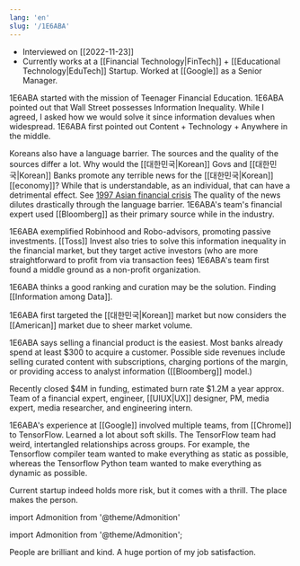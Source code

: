 ```yaml
---
lang: 'en'
slug: '/1E6ABA'
---
```


- Interviewed on [[2022-11-23]]
- Currently works at a [[Financial Technology|FinTech]] + [[Educational Technology|EduTech]] Startup. Worked at [[Google]] as a Senior Manager.

1E6ABA started with the mission of Teenager Financial Education.
1E6ABA pointed out that Wall Street possesses Information Inequality.
While I agreed, I asked how we would solve it since information devalues when widespread.
1E6ABA first pointed out Content + Technology + Anywhere in the middle.

Koreans also have a language barrier.
The sources and the quality of the sources differ a lot.
Why would the [[대한민국|Korean]] Govs and [[대한민국|Korean]] Banks promote any terrible news for the [[대한민국|Korean]] [[economy]]?
While that is understandable, as an individual, that can have a detrimental effect.
See [1997 Asian financial crisis](https://en.wikipedia.org/wiki/1997_Asian_financial_crisis)
The quality of the news dilutes drastically through the language barrier.
1E6ABA's team's financial expert used [[Bloomberg]] as their primary source while in the industry.

1E6ABA exemplified Robinhood and Robo-advisors, promoting passive investments.
[[Toss]] Invest also tries to solve this information inequality in the financial market, but they target active investors (who are more straightforward to profit from via transaction fees)
1E6ABA's team first found a middle ground as a non-profit organization.

1E6ABA thinks a good ranking and curation may be the solution.
Finding [[Information among Data]].

1E6ABA first targeted the [[대한민국|Korean]] market but now considers the [[American]] market due to sheer market volume.

1E6ABA says selling a financial product is the easiest.
Most banks already spend at least $300 to acquire a customer.
Possible side revenues include selling curated content with subscriptions, charging portions of the margin, or providing access to analyst information ([[Bloomberg]] model.)

Recently closed $4M in funding, estimated burn rate $1.2M a year approx.
Team of a financial expert, engineer, [[UIUX|UX]] designer, PM, media expert, media researcher, and engineering intern.

1E6ABA's experience at [[Google]] involved multiple teams, from [[Chrome]] to TensorFlow.
Learned a lot about soft skills.
The TensorFlow team had weird, intertangled relationships across groups.
For example, the Tensorflow compiler team wanted to make everything as static as possible, whereas the Tensorflow Python team wanted to make everything as dynamic as possible.

Current startup indeed holds more risk, but it comes with a thrill.
The place makes the person.

import Admonition from '@theme/Admonition'

import Admonition from '@theme/Admonition';

<Admonition type="info" title="I love my job because..." icon="💙">
People are brilliant and kind.
A huge portion of my job satisfaction.
</Admonition>

